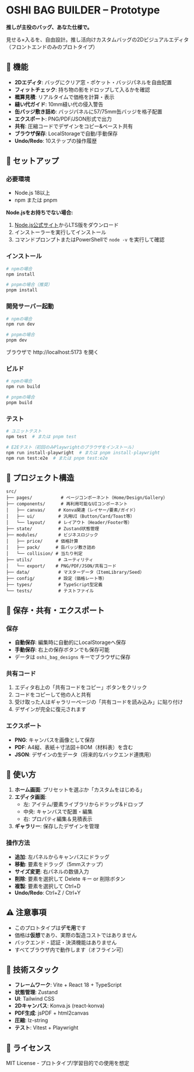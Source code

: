 # OSHI BAG BUILDER – Prototype

**推しが主役のバッグ、あなた仕様で。**

見せる×入るを、自由設計。推し活向けカスタムバッグの2Dビジュアルエディタ（フロントエンドのみのプロトタイプ）

## 🎯 機能

- **2Dエディタ**: バッグにクリア窓・ポケット・バッジパネルを自由配置
- **フィットチェック**: 持ち物の影をドロップして入るかを確認
- **概算見積**: リアルタイムで価格を計算・表示
- **縫い代ガイド**: 10mm縫い代の侵入警告
- **缶バッジ敷き詰め**: バッジパネルに57/75mm缶バッジを格子配置
- **エクスポート**: PNG/PDF/JSON形式で出力
- **共有**: 圧縮コードでデザインをコピー&ペースト共有
- **ブラウザ保存**: LocalStorageで自動/手動保存
- **Undo/Redo**: 10ステップの操作履歴

## 🚀 セットアップ

### 必要環境
- Node.js 18以上
- npm または pnpm

**Node.jsをお持ちでない場合:**
1. [Node.js公式サイト](https://nodejs.org/)からLTS版をダウンロード
2. インストーラーを実行してインストール
3. コマンドプロンプトまたはPowerShellで `node -v` を実行して確認

### インストール

```bash
# npmの場合
npm install

# pnpmの場合（推奨）
pnpm install
```

### 開発サーバー起動

```bash
# npmの場合
npm run dev

# pnpmの場合
pnpm dev
```

ブラウザで http://localhost:5173 を開く

### ビルド

```bash
# npmの場合
npm run build

# pnpmの場合
pnpm build
```

### テスト

```bash
# ユニットテスト
npm test  # または pnpm test

# E2Eテスト（初回のみPlaywrightのブラウザをインストール）
npm run install-playwright  # または pnpm install-playwright
npm run test:e2e  # または pnpm test:e2e
```

## 📁 プロジェクト構造

```
src/
├── pages/           # ページコンポーネント（Home/Design/Gallery）
├── components/      # 再利用可能なUIコンポーネント
│   ├── canvas/     # Konva関連（レイヤー/要素/ガイド）
│   ├── ui/         # 汎用UI（Button/Card/Toast等）
│   └── layout/     # レイアウト（Header/Footer等）
├── state/          # Zustand状態管理
├── modules/        # ビジネスロジック
│   ├── price/     # 価格計算
│   ├── pack/      # 缶バッジ敷き詰め
│   └── collision/ # 当たり判定
├── utils/          # ユーティリティ
│   └── export/    # PNG/PDF/JSON/共有コード
├── data/           # マスターデータ（ItemLibrary/Seed）
├── config/         # 設定（価格レート等）
├── types/          # TypeScript型定義
└── tests/          # テストファイル
```

## 💾 保存・共有・エクスポート

### 保存
- **自動保存**: 編集時に自動的にLocalStorageへ保存
- **手動保存**: 右上の保存ボタンでも保存可能
- データは `oshi_bag_designs` キーでブラウザに保存

### 共有コード
1. エディタ右上の「共有コードをコピー」ボタンをクリック
2. コードをコピーして他の人と共有
3. 受け取った人はギャラリーページの「共有コードを読み込み」に貼り付け
4. デザインが完全に復元されます

### エクスポート
- **PNG**: キャンバスを画像として保存
- **PDF**: A4縦、表紙＋寸法図＋BOM（材料表）を含む
- **JSON**: デザインの生データ（将来的なバックエンド連携用）

## 🎨 使い方

1. **ホーム画面**: プリセットを選ぶか「カスタムをはじめる」
2. **エディタ画面**:
   - 左: アイテム/要素ライブラリからドラッグ&ドロップ
   - 中央: キャンバスで配置・編集
   - 右: プロパティ編集＆見積表示
3. **ギャラリー**: 保存したデザインを管理

### 操作方法
- **追加**: 左パネルからキャンバスにドラッグ
- **移動**: 要素をドラッグ（5mmスナップ）
- **サイズ変更**: 右パネルの数値入力
- **削除**: 要素を選択して Delete キー or 削除ボタン
- **複製**: 要素を選択して Ctrl+D
- **Undo/Redo**: Ctrl+Z / Ctrl+Y

## ⚠️ 注意事項

- このプロトタイプは**デモ用**です
- 価格は**仮想**であり、実際の製造コストではありません
- バックエンド・認証・決済機能はありません
- すべてブラウザ内で動作します（オフライン可）

## 🧪 技術スタック

- **フレームワーク**: Vite + React 18 + TypeScript
- **状態管理**: Zustand
- **UI**: Tailwind CSS
- **2Dキャンバス**: Konva.js (react-konva)
- **PDF生成**: jsPDF + html2canvas
- **圧縮**: lz-string
- **テスト**: Vitest + Playwright

## 📄 ライセンス

MIT License - プロトタイプ/学習目的での使用を想定
